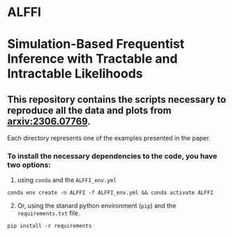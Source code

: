 # ALFFI

# Simulation-Based Frequentist Inference with Tractable and Intractable Likelihoods


## This repository contains the scripts necessary to reproduce all the data and plots from [arxiv:2306.07769](https://arxiv.org/pdf/2306.07769.pdf). 

Each directory represents one of the examples presented in the paper.  

### To install the necessary dependencies to the code, you have two options: 
1) using `conda` and the `ALFFI_env.yml`

```
conda env create -n ALFFI -f ALFFI_env.yml && conda activate ALFFI
```

2) Or, using the stanard python environment (`pip`) and the `requirements.txt` file.

```
pip install -r requirements
```



